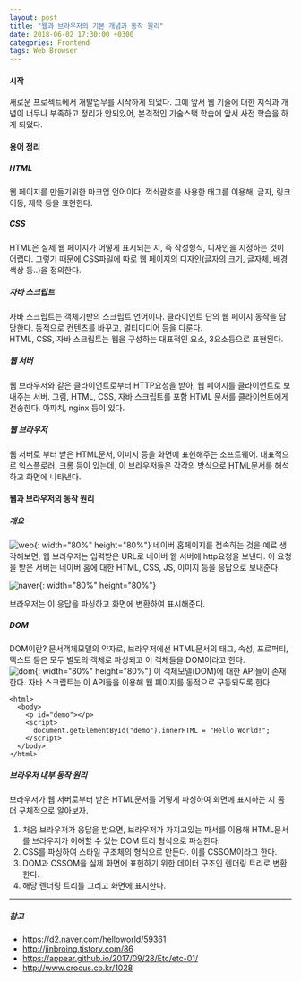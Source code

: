 ```yaml
---
layout: post
title: "웹과 브라우저의 기본 개념과 동작 원리"
date: 2018-06-02 17:30:00 +0300
categories: Frontend
tags: Web Browser
---
```


#### 시작
새로운 프로젝트에서 개발업무를 시작하게 되었다. 그에 앞서 웹 기술에 대한 지식과 개념이 너무나 부족하고 정리가 안되있어, 본격적인 기술스택 학습에 앞서 사전 학습을 하게 되었다.

#### 용어 정리
##### HTML
웹 페이지를 만들기위한 마크업 언어이다. 꺽쇠괄호를 사용한 태그를 이용해, 글자, 링크이동, 제목 등을 표현한다.

##### CSS
HTML은 실제 웹 페이지가 어떻게 표시되는 지, 즉 작성형식, 디자인을 지정하는 것이 어렵다. 그렇기 때문에 CSS파일에 따로 웹 페이지의 디자인(글자의 크기, 글자체, 배경 색상 등..)을 정의한다.

##### 자바 스크립트
자바 스크립트는 객체기반의 스크립트 언어이다. 클라이언트 단의 웹 페이지 동작을 담당한다. 동적으로 컨텐츠를 바꾸고, 멀티미디어 등을 다룬다.  
HTML, CSS, 자바 스크립트는 웹을 구성하는 대표적인 요소, 3요소등으로 표현된다.

##### 웹 서버
웹 브라우저와 같은 클라이언트로부터 HTTP요청을 받아, 웹 페이지를 클라이언트로 보내주는 서버. 그림, HTML, CSS, 자바 스크립트를 포함 HTML 문서를 클라이언트에게 전송한다. 아파치, nginx 등이 있다.

##### 웹 브라우저
웹 서버로 부터 받은 HTML문서, 이미지 등을 화면에 표현해주는 소프트웨어. 대표적으로 익스플로러, 크롬 등이 있는데, 이 브라우저들은 각각의 방식으로 HTML문서를 해석하고 화면에 나타낸다.

#### 웹과 브라우저의 동작 원리
##### 개요
![web](../../../assets/postImages/website-diagram.jpg){: width="80%" height="80%"}
네이버 홈페이지를 접속하는 것을 예로 생각해보면, 웹 브라우저는 입력받은 URL로 네이버 웹 서버에 http요청을 보낸다. 이 요청을 받은 서버는 네이버 홈에 대한 HTML, CSS, JS, 이미지 등을 응답으로 보내준다.  

![naver](../../../assets/postImages/naver-screenshot.png){: width="80%" height="80%"}

브라우저는 이 응답을 파싱하고 화면에 변환하여 표시해준다.

##### DOM
DOM이란? 문서객체모델의 약자로, 브라우저에선 HTML문서의 태그, 속성, 프로퍼티, 텍스트 등은 모두 별도의 객체로 파싱되고 이 객체들을 DOM이라고 한다.  
![dom](../../../assets/postImages/dom.gif){: width="80%" height="80%"}
이 객체모델(DOM)에 대한 API들이 존재한다. 자바 스크립트는 이 API들을 이용해 웹 페이지를 동적으로 구동되도록 한다.  
```
<html>
  <body>
    <p id="demo"></p>
    <script>
      document.getElementById("demo").innerHTML = "Hello World!";
    </script>
  </body>
</html>
```

##### 브라우저 내부 동작 원리
브라우저가 웹 서버로부터 받은 HTML문서를 어떻게 파싱하여 화면에 표시하는 지 좀 더 구체적으로 알아보자.  
1. 처음 브라우저가 응답을 받으면, 브라우저가 가지고있는 파서를 이용해 HTML문서를 브라우저가 이해할 수 있는 DOM 트리 형식으로 파싱한다.
2. CSS를 파싱하여 스타일 구조체의 형식으로 만든다. 이를 CSSOM이라고 한다.
3. DOM과 CSSOM을 실제 화면에 표현하기 위한 데이터 구조인 렌더링 트리로 변환한다.
4. 해당 렌더링 트리를 그리고 화면에 표시한다.

------
##### 참고
- <https://d2.naver.com/helloworld/59361>
- <http://jinbroing.tistory.com/86>
- <https://appear.github.io/2017/09/28/Etc/etc-01/>
- <http://www.crocus.co.kr/1028>
